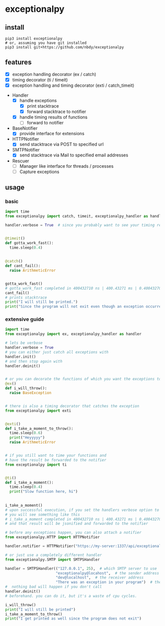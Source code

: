 # exceptionalpy
## install
```shell
pip3 install exceptionalpy
# or, assuming you have git installed
pip3 install git+https://github.com/nbdy/exceptionalpy
```

## features
- [X] exception handling decorator (ex / catch)
- [X] timing decorator (ti / timeit)
- [X] exception handling and timing decorator (exti / catch_timeit)

- Handler
  - [X] handle exceptions
    - [X] print stacktrace
    - [X] forward stacktrace to notifier
  - [X] handle timing results of functions
    - [ ] forward to notifier

- BaseNotifier
  - [X] provide interface for extensions
  
- HTTPNotifier
  - [X] send stacktrace via POST to specified url
  
- SMTPNotifier
  - [X] send stacktrace via Mail to specified email addresses

- Rescuer
  - [ ] Manager like interface for threads / processes
  - [ ] Capture exceptions
  
## usage
### basic

```python
import time
from exceptionalpy import catch, timeit, exceptionalpy_handler as handler

handler.verbose = True  # since you probably want to see your timing results


@timeit()
def gotta_work_fast():
  time.sleep(0.4)
  
  
@catch()
def cant_fail():
  raise ArithmeticError


gotta_work_fast()  
# gotta_work_fast completed in 400432710 ns | 400.43271 ms | 0.40043270999999997 s
cant_fail()
# prints stacktrace
print("I will still be printed.")
print("Since the program will not exit even though an exception occurred.")
```

### extensive guide
```python
import time
from exceptionalpy import ex, exceptionalpy_handler as handler

# lets be verbose
handler.verbose = True
# you can either just catch all exceptions with
handler.init()
# and then stop again with
handler.deinit()


# or you can decorate the functions of which you want the exceptions to be caught
@ex()
def i_will_throw():
  raise BaseException


# there is also a timing decorator that catches the exception
from exceptionalpy import exti


@exti()
def i_take_a_moment_to_throw():
  time.sleep(0.6)
  print("Heyyyyy")
  raise ArithmeticError


# if you still want to time your functions and 
# have the result be forwarded to the notifier
from exceptionalpy import ti


@ti()
def i_take_a_moment():
  time.sleep(0.4)
  print("Slow function here, hi")
  
  
i_take_a_moment()
# upon successful execution, if you set the handlers verbose option to True,
# you will see something like this
# i_take_a_moment completed in 400432710 ns | 400.43271 ms | 0.40043270999999997 s
# and that result will be jsonified and forwarded to the notifier

# before any exceptions happen, you can also attach a notifier
from exceptionalpy.HTTP import HTTPNotifier

handler.notifier = HTTPNotifier("https://my-server:1337/api/exceptional", "POST")

# or just use a completely different handler
from exceptionalpy.SMTP import SMTPSHandler

handler = SMTPSHandler(("127.0.0.1", 25),  # which SMTP server to use
                       "exceptionalpy@locahost",  # the sender address
                       "dev@localhost",  # the receiver address
                       "There was an exception in your program")  # the subject
#  nothing bad will happen if you don't call
handler.deinit()
# beforehand. you can do it, but it's a waste of cpu cycles.

i_will_throw()
print("I will still be printed")
i_take_a_moment_to_throw()
print("I get printed as well since the program does not exit")
```